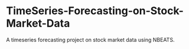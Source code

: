 # TimeSeries-Forecasting-on-Stock-Market-Data
A timeseries forecasting project on stock market data using NBEATS.

